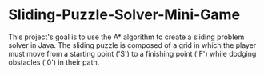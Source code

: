 # Sliding-Puzzle-Solver-Mini-Game
This project's goal is to use the A* algorithm to create a sliding problem solver in Java. The sliding puzzle is composed of a grid in which the player must move from a starting point ('S') to a finishing point ('F') while dodging obstacles ('0') in their path.

